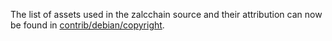 The list of assets used in the zalcchain source and their attribution can now be found in [contrib/debian/copyright](../contrib/debian/copyright).

